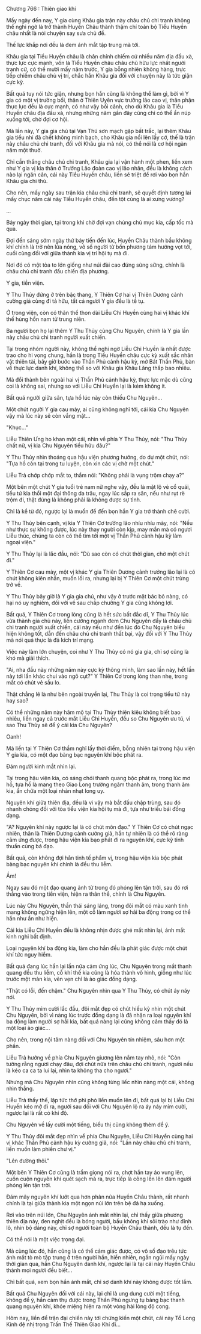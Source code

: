 




Chương 766 : Thiên giao khí


Mấy ngày đến nay, Y gia cùng Khâu gia trận này châu chủ chi tranh không thể nghi ngờ là trở thành Huyền Châu thành thậm chí toàn bộ Tiểu Huyền châu nhất là nói chuyện say sưa chủ đề.

Thế lực khắp nơi đều là đem ánh mắt tập trung mà tới.

Khâu gia tại Tiểu Huyền châu là chân chính chiếm cứ nhiều năm địa đầu xà, thực lực cực mạnh, vốn là Tiểu Huyền châu châu chủ hữu lực nhất người tranh cử, có thể mười mấy năm trước, Y gia bỗng nhiên không hàng, trực tiếp chiếm châu chủ vị trí, chắc hẳn Khâu gia đối với chuyện này là tức giận cực kỳ.

Bất quá tuy nói tức giận, nhưng bọn hắn cũng là không thể làm gì, bởi vì Y gia có một vị trưởng bối, thân ở Thiên Uyên vực trưởng lão cao vị, thân phận thực lực đều là cực mạnh, có như vậy bối cảnh, cho dù Khâu gia là Tiểu Huyền châu địa đầu xà, nhưng những năm gần đây cũng chỉ có thể ẩn núp xuống tới, chờ đợi cơ hội.

Mà lần này, Y gia gia chủ tại Vạn Thú sơn mạch gặp bất trắc, lại thêm Khâu gia tiểu nhi đã chết không minh bạch, cho Khâu gia nổi lên lấy cớ, thế là trận này châu chủ chi tranh, đối với Khâu gia mà nói, có thể nói là cơ hội ngàn năm một thuở.

Chỉ cần thắng châu chủ chi tranh, Khâu gia lại vận hành một phen, liền xem như Y gia vị kia thân ở Trưởng Lão đoàn cao vị lão nhân, đều là không cách nào lại ngăn cản, cái này Tiểu Huyền châu, liền sẽ triệt để rơi vào bọn hắn Khâu gia chi thủ.

Cho nên, mấy ngày sau trận kia châu chủ chi tranh, sẽ quyết định tương lai mấy chục năm cái này Tiểu Huyền châu, đến tột cùng là ai xưng vương?

...

Bảy ngày thời gian, tại trong khi chờ đợi vạn chúng chú mục kia, cấp tốc mà qua.

Đợi đến sáng sớm ngày thứ bảy tiến đến lúc, Huyền Châu thành bầu không khí chính là trở nên lửa nóng, vô số người từ bốn phương tám hướng vọt tới, cuối cùng đối với giữa thành kia vị trí hội tụ mà đi.

Nơi đó có một tòa to lớn giống như núi đài cao đứng sừng sững, chính là châu chủ chi tranh đấu chiến địa phương.

Y gia, tiền viện.

Y Thu Thủy đứng ở trên bậc thang, Y Thiên Cơ hai vị Thiên Dương cảnh cường giả cùng đi tả hữu, tất cả người Y gia đều là tề tụ.

Ở trong viện, còn có thân thể thon dài Liễu Chi Huyền cùng hai vị khác khí thế hùng hồn nam tử trung niên.

Ba người bọn họ lại thêm Y Thu Thủy cùng Chu Nguyên, chính là Y gia lần này châu chủ chi tranh người xuất chiến.

Tại trong nhóm người này, không thể nghi ngờ Liễu Chi Huyền là nhất được trao cho hi vọng chung, hắn là trong Tiểu Huyền châu cực kỳ xuất sắc nhân vật thiên tài, bây giờ bước vào Thần Phủ cảnh hậu kỳ, mở Bát Thần Phủ, bàn về thực lực danh khí, không thể so với Khâu gia Khâu Lăng thấp bao nhiêu.

Mà đổi thành bên ngoài hai vị Thần Phủ cảnh hậu kỳ, thực lực mặc dù cũng coi là không sai, nhưng so với Liễu Chi Huyền lại là kém không ít.

Bất quá người giữa sân, tựa hồ lúc này còn thiếu Chu Nguyên...

Một chút người Y gia cau mày, ai cũng không nghĩ tới, cái kia Chu Nguyên vậy mà lúc này sẽ còn vắng mặt...

"Khục..."

Liễu Thiên Ưng ho khan một cái, nhìn về phía Y Thu Thủy, nói: "Thu Thủy chất nữ, vị kia Chu Nguyên tiểu hữu đâu?"

Y Thu Thủy nhìn thoáng qua hậu viện phương hướng, do dự một chút, nói: "Tựa hồ còn tại trong tu luyện, còn xin các vị chờ một chút."

Liễu Trà chớp chớp mắt to, thầm nói: "Không phải là vụng trộm chạy a?"

Một bên một chút Y gia tuổi trẻ nam nữ nghe vậy, đều là mặt lộ vẻ cổ quái, tiểu tử kia thổi một đại thông da trâu, ngay lúc sắp ra sân, nếu như rụt rè trộm đi, thật đúng là không phải là không được sự tình.

Chỉ là kể từ đó, ngược lại là muốn để đến bọn hắn Y gia trở thành chê cười.

Y Thu Thủy bên cạnh, vị kia Y Thiên Cơ trưởng lão nhíu nhíu mày, nói: "Nếu như thực sự không được, lúc này thay người còn kịp, may mắn mà có ngươi Liễu thúc, chúng ta còn có thể tìm tới một vị Thần Phủ cảnh hậu kỳ làm ngoại viện."

Y Thu Thủy lại là lắc đầu, nói: "Dù sao còn có chút thời gian, chờ một chút đi."

Y Thiên Cơ cau mày, một vị khác Y gia Thiên Dương cảnh trưởng lão lại là có chút không kiên nhẫn, muốn lối ra, nhưng lại bị Y Thiên Cơ một chút trừng trở về.

Y Thu Thủy bây giờ là Y gia gia chủ, như vậy ở trước mặt bác bỏ nàng, có hại nó uy nghiêm, đối với về sau chấp chưởng Y gia cũng không lợi.

Bất quá, Y Thiên Cơ trong lòng cũng là hết sức bất đắc dĩ, Y Thu Thủy lúc vừa thành gia chủ này, liền cường ngạnh đem Chu Nguyên đẩy là châu chủ chi tranh người xuất chiến, cái này nếu như đến lúc đó Chu Nguyên biểu hiện không tốt, dẫn đến châu chủ chi tranh thất bại, vậy đối với Y Thu Thủy mà nói quả thực là đả kích trí mạng.

Việc này làm lớn chuyện, coi như Y Thu Thủy có nó gia gia, chỉ sợ cũng là khó mà giải thích.

"Ai, nha đầu này những năm này cực kỳ thông minh, làm sao lần này, hết lần này tới lần khác chui vào ngõ cụt?" Y Thiên Cơ trong lòng than nhẹ, trong mắt có chút vẻ sầu lo.

Thật chẳng lẽ là như bên ngoài truyền lại, Thu Thủy là coi trọng tiểu tử này hay sao?

Có thể những năm này hâm mộ tại Thu Thủy thiên kiêu không biết bao nhiêu, liền ngay cả trước mắt Liễu Chi Huyền, đều so Chu Nguyên ưu tú, vì sao Thu Thủy sẽ để ý cái kia Chu Nguyên?

Oanh!

Mà liền tại Y Thiên Cơ thầm nghĩ lấy thời điểm, bỗng nhiên tại trong hậu viện Y gia kia, có một đạo bàng bạc nguyên khí bộc phát ra.

Đám người kinh mắt nhìn lại.

Tại trong hậu viện kia, có sáng chói thanh quang bộc phát ra, trong lúc mơ hồ, tựa hồ là mang theo Giao Long trường ngâm thanh âm, trong thanh âm kia, ẩn chứa một loại nhàn nhạt long uy.

Nguyên khí giữa thiên địa, đều là vì vậy mà bắt đầu chập trùng, sau đó nhanh chóng đối với tòa tiểu viện kia hội tụ mà đi, tựa như triều bái đồng dạng.

"A? Nguyên khí này ngược lại là có chút môn đạo." Y Thiên Cơ có chút ngạc nhiên, thân là Thiên Dương cảnh cường giả, hắn tự nhiên là có thể rõ ràng cảm ứng được, trong hậu viện kia bạo phát đi ra nguyên khí, cực kỳ tinh thuần cùng bá đạo.

Bất quá, còn không đợi hắn tinh tế phẩm vị, trong hậu viện kia bộc phát bàng bạc nguyên khí chính là đều thu liễm.

Ầm!

Ngay sau đó một đạo quang ảnh từ trong đó phóng lên tận trời, sau đó rơi thẳng vào trong tiền viện, hiện ra thân thể, chính là Chu Nguyên.

Lúc này Chu Nguyên, thần thái sáng láng, trong đôi mắt có màu xanh tinh mang không ngừng hiện lên, một cỗ làm người sợ hãi ba động trong cơ thể hắn như ẩn như hiện.

Cái kia Liễu Chi Huyền đều là không nhịn được ghé mắt nhìn lại, ánh mắt kinh nghi bất định.

Loại nguyên khí ba động kia, làm cho hắn đều là phát giác được một chút khí tức nguy hiểm.

Bất quá đang lúc hắn lại lần nữa cảm ứng lúc, Chu Nguyên trong mắt thanh quang đều thu liễm, cỗ khí thế kia cũng là hóa thành vô hình, giống như lúc trước một màn kia, vẻn vẹn chỉ là ảo giác đồng dạng.

"Thật có lỗi, đến chậm." Chu Nguyên nhìn qua Y Thu Thủy, có chút áy náy nói.

Y Thu Thủy mỉm cười lắc đầu, đôi mắt đẹp có chút hiếu kỳ nhìn một chút Chu Nguyên, bởi vì nàng lúc trước đồng dạng là đã nhận ra loại nguyên khí ba động làm người sợ hãi kia, bất quá nàng lại cũng không cảm thấy đó là một loại ảo giác...

Cho nên, trong nội tâm nàng đối với Chu Nguyên tín nhiệm, sâu hơn một phần.

Liễu Trà hướng về phía Chu Nguyên giương lên nắm tay nhỏ, nói: "Còn tưởng rằng ngươi chạy đâu, đợi chút nữa trên châu chủ chi tranh, ngươi nếu là kéo ca ca ta lui lại, nhìn ta không tha cho ngươi."

Nhưng mà Chu Nguyên nhìn cũng không từng liếc nhìn nàng một cái, không nhìn thẳng.

Liễu Trà thấy thế, lập tức thở phì phò liền muốn lên đi, bất quá lại bị Liễu Chi Huyền kéo mở đi ra, người sau đối với Chu Nguyên lộ ra áy náy mỉm cười, ngược lại là rất có khí độ.

Chu Nguyên về lấy cười một tiếng, biểu thị cũng không thèm để ý.

Y Thu Thủy đôi mắt đẹp nhìn về phía Chu Nguyên, Liễu Chi Huyền cùng hai vị khác Thần Phủ cảnh hậu kỳ cường giả, nói: "Lần này châu chủ chi tranh, liền muốn làm phiền chư vị."

"Lên đường thôi."

Một bên Y Thiên Cơ cũng là trầm giọng nói ra, chợt hắn tay áo vung lên, cuồn cuộn nguyên khí quét sạch mà ra, trực tiếp là cõng lên lên đám người phóng lên tận trời.

Đám mây nguyên khí lướt qua hơn phân nửa Huyền Châu thành, rất nhanh chính là tại giữa thành kia một ngọn núi lớn trên bệ đá hạ xuống.

Rơi vào trên núi lớn, Chu Nguyên ánh mắt nhìn lại, chỉ thấy giữa phương thiên địa này, đen nghịt đều là bóng người, bầu không khí sôi trào như đỉnh lô, nhìn bộ dáng này, chỉ sợ người toàn bộ Huyền Châu thành, đều là tụ đến.

Có thể nói là một việc trọng đại.

Mà cùng lúc đó, hắn cũng là có thể cảm giác được, có vô số đạo trêu tức ánh mắt tò mò tập trung ở trên người hắn, hiển nhiên, ngắn ngủi mấy ngày thời gian qua, hắn Chu Nguyên danh khí, ngược lại là tại cái này Huyền Châu thành mọi người đều biết...

Chỉ bất quá, xem bọn hắn ánh mắt, chỉ sợ danh khí này không được tốt lắm.

Bất quá Chu Nguyên đối với cái này, lại chỉ là ung dung cười một tiếng, không để ý, hắn cảm thụ được trong Thần Phủ ngưng tụ bàng bạc thanh quang nguyên khí, khóe miệng hiện ra một vòng hài lòng độ cong.

Hôm nay, liền để trận đại chiến này tới chứng kiến một chút, cái này Tổ Long Kinh đệ nhị trọng Trấn Thế Thiên Giao Khí đi...




